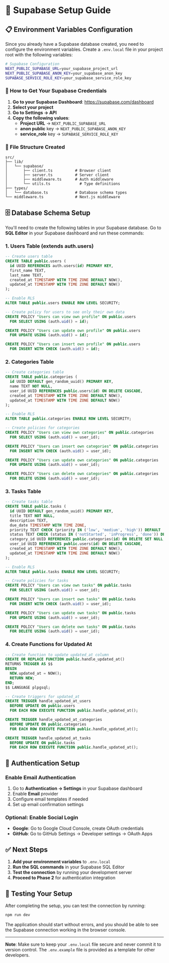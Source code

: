 # 🚀 Supabase Setup Guide

## 📋 Environment Variables Configuration

Since you already have a Supabase database created, you need to configure the environment variables. Create a `.env.local` file in your project root with the following variables:

```bash
# Supabase Configuration
NEXT_PUBLIC_SUPABASE_URL=your_supabase_project_url
NEXT_PUBLIC_SUPABASE_ANON_KEY=your_supabase_anon_key
SUPABASE_SERVICE_ROLE_KEY=your_supabase_service_role_key
```

### 🔑 How to Get Your Supabase Credentials

1. **Go to your Supabase Dashboard**: https://supabase.com/dashboard
2. **Select your project**
3. **Go to Settings → API**
4. **Copy the following values**:
   - **Project URL** → `NEXT_PUBLIC_SUPABASE_URL`
   - **anon public** key → `NEXT_PUBLIC_SUPABASE_ANON_KEY`
   - **service_role** key → `SUPABASE_SERVICE_ROLE_KEY`

### 📁 File Structure Created

```
src/
├── lib/
│   └── supabase/
│       ├── client.ts          # Browser client
│       ├── server.ts          # Server client
│       ├── middleware.ts      # Auth middleware
│       └── utils.ts             # Type definitions
├── types/
│   └── database.ts            # Database schema types
└── middleware.ts              # Next.js middleware
```

## 🗄️ Database Schema Setup

You'll need to create the following tables in your Supabase database. Go to **SQL Editor** in your Supabase dashboard and run these commands:

### 1. Users Table (extends auth.users)
```sql
-- Create users table
CREATE TABLE public.users (
  id UUID REFERENCES auth.users(id) PRIMARY KEY,
  first_name TEXT,
  last_name TEXT,
  created_at TIMESTAMP WITH TIME ZONE DEFAULT NOW(),
  updated_at TIMESTAMP WITH TIME ZONE DEFAULT NOW()
);

-- Enable RLS
ALTER TABLE public.users ENABLE ROW LEVEL SECURITY;

-- Create policy for users to see only their own data
CREATE POLICY "Users can view own profile" ON public.users
  FOR SELECT USING (auth.uid() = id);

CREATE POLICY "Users can update own profile" ON public.users
  FOR UPDATE USING (auth.uid() = id);

CREATE POLICY "Users can insert own profile" ON public.users
  FOR INSERT WITH CHECK (auth.uid() = id);
```

### 2. Categories Table
```sql
-- Create categories table
CREATE TABLE public.categories (
  id UUID DEFAULT gen_random_uuid() PRIMARY KEY,
  name TEXT NOT NULL,
  user_id UUID REFERENCES public.users(id) ON DELETE CASCADE,
  created_at TIMESTAMP WITH TIME ZONE DEFAULT NOW(),
  updated_at TIMESTAMP WITH TIME ZONE DEFAULT NOW()
);

-- Enable RLS
ALTER TABLE public.categories ENABLE ROW LEVEL SECURITY;

-- Create policies for categories
CREATE POLICY "Users can view own categories" ON public.categories
  FOR SELECT USING (auth.uid() = user_id);

CREATE POLICY "Users can insert own categories" ON public.categories
  FOR INSERT WITH CHECK (auth.uid() = user_id);

CREATE POLICY "Users can update own categories" ON public.categories
  FOR UPDATE USING (auth.uid() = user_id);

CREATE POLICY "Users can delete own categories" ON public.categories
  FOR DELETE USING (auth.uid() = user_id);
```

### 3. Tasks Table
```sql
-- Create tasks table
CREATE TABLE public.tasks (
  id UUID DEFAULT gen_random_uuid() PRIMARY KEY,
  title TEXT NOT NULL,
  description TEXT,
  due_date TIMESTAMP WITH TIME ZONE,
  priority TEXT CHECK (priority IN ('low', 'medium', 'high')) DEFAULT 'medium',
  status TEXT CHECK (status IN ('notStarted', 'inProgress', 'done')) DEFAULT 'notStarted',
  category_id UUID REFERENCES public.categories(id) ON DELETE SET NULL,
  user_id UUID REFERENCES public.users(id) ON DELETE CASCADE,
  created_at TIMESTAMP WITH TIME ZONE DEFAULT NOW(),
  updated_at TIMESTAMP WITH TIME ZONE DEFAULT NOW()
);

-- Enable RLS
ALTER TABLE public.tasks ENABLE ROW LEVEL SECURITY;

-- Create policies for tasks
CREATE POLICY "Users can view own tasks" ON public.tasks
  FOR SELECT USING (auth.uid() = user_id);

CREATE POLICY "Users can insert own tasks" ON public.tasks
  FOR INSERT WITH CHECK (auth.uid() = user_id);

CREATE POLICY "Users can update own tasks" ON public.tasks
  FOR UPDATE USING (auth.uid() = user_id);

CREATE POLICY "Users can delete own tasks" ON public.tasks
  FOR DELETE USING (auth.uid() = user_id);
```

### 4. Create Functions for Updated At
```sql
-- Create function to update updated_at column
CREATE OR REPLACE FUNCTION public.handle_updated_at()
RETURNS TRIGGER AS $$
BEGIN
  NEW.updated_at = NOW();
  RETURN NEW;
END;
$$ LANGUAGE plpgsql;

-- Create triggers for updated_at
CREATE TRIGGER handle_updated_at_users
  BEFORE UPDATE ON public.users
  FOR EACH ROW EXECUTE FUNCTION public.handle_updated_at();

CREATE TRIGGER handle_updated_at_categories
  BEFORE UPDATE ON public.categories
  FOR EACH ROW EXECUTE FUNCTION public.handle_updated_at();

CREATE TRIGGER handle_updated_at_tasks
  BEFORE UPDATE ON public.tasks
  FOR EACH ROW EXECUTE FUNCTION public.handle_updated_at();
```

## 🔐 Authentication Setup

### Enable Email Authentication
1. Go to **Authentication → Settings** in your Supabase dashboard
2. Enable **Email** provider
3. Configure email templates if needed
4. Set up email confirmation settings

### Optional: Enable Social Login
- **Google**: Go to Google Cloud Console, create OAuth credentials
- **GitHub**: Go to GitHub Settings → Developer settings → OAuth Apps

## ✅ Next Steps

1. **Add your environment variables** to `.env.local`
2. **Run the SQL commands** in your Supabase SQL Editor
3. **Test the connection** by running your development server
4. **Proceed to Phase 2** for authentication integration

## 🧪 Testing Your Setup

After completing the setup, you can test the connection by running:

```bash
npm run dev
```

The application should start without errors, and you should be able to see the Supabase connection working in the browser console.

---

**Note**: Make sure to keep your `.env.local` file secure and never commit it to version control. The `.env.example` file is provided as a template for other developers.
